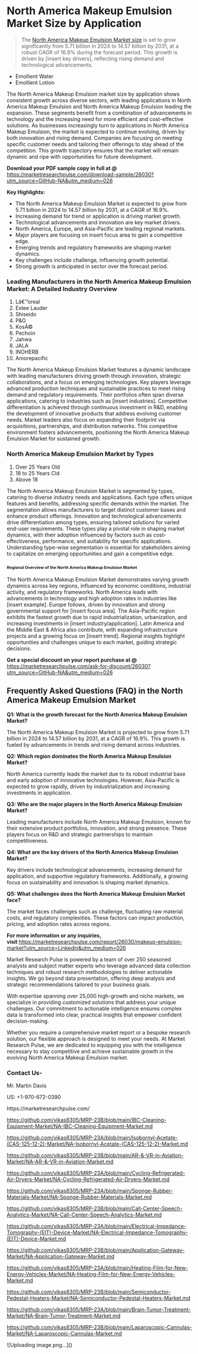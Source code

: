 <h1>North America Makeup Emulsion Market&nbsp;Size by Application</h1><blockquote><p>The <a href="https://marketresearchpulse.com/download-sample/26030?utm_source=GitHub-NA&amp;utm_medium=026">North America Makeup Emulsion Market size</a> is set to grow significantly from 5.71 billion in 2024 to 14.57 billion by 2031, at a robust CAGR of 16.9% during the forecast period. This growth is driven by [insert key drivers], reflecting rising demand and technological advancements.</p></blockquote><ul><li>Emollient Water<li> Emollient Lotion</li></ul><p>The North America Makeup Emulsion market size by application shows consistent growth across diverse sectors, with leading applications in North America Makeup Emulsion and North America Makeup Emulsion leading the expansion. These segments benefit from a combination of advancements in technology and the increasing need for more efficient and cost-effective solutions. As businesses increasingly turn to applications in North America Makeup Emulsion, the market is expected to continue evolving, driven by both innovation and rising demand. Companies are focusing on meeting specific customer needs and tailoring their offerings to stay ahead of the competition. This growth trajectory ensures that the market will remain dynamic and ripe with opportunities for future development.</p><p><strong>Download your PDF sample copy in full at @ </strong><a href="https://marketresearchpulse.com/download-sample/26030?utm_source=GitHub-NA&amp;utm_medium=026">https://marketresearchpulse.com/download-sample/26030?utm_source=GitHub-NA&amp;utm_medium=026</a></p><p><strong>Key Highlights: </strong></p><ul><li>The North America Makeup Emulsion Market is expected to grow from 5.71 billion in 2024 to 14.57 billion by 2031, at a CAGR of 16.9%.</li><li>Increasing demand for trend or application is driving market growth.</li><li>Technological advancements and innovation are key market drivers.</li><li>North America, Europe, and Asia-Pacific are leading regional markets.</li><li>Major players are focusing on insert focus area to gain a competitive edge.</li><li>Emerging trends and regulatory frameworks are shaping market dynamics.</li><li>Key challenges include challenge, influencing growth potential.</li><li>Strong growth is anticipated in sector over the forecast period.</li></ul><h3>Leading Manufacturers in the North America Makeup Emulsion Market: A Detailed Industry Overview</h3><ol><li>Lâ€™oreal</li><li>Estee Lauder</li><li>Shiseido</li><li>P&G</li><li>KosÃ©</li><li>Pechoin</li><li>Jahwa</li><li>JALA</li><li>INOHERB</li><li>Amorepacific</li></ol><div class="flex max-w-full flex-col flex-grow"><div class="min-h-8 text-message flex w-full flex-col items-end gap-2 whitespace-normal break-words [.text-message+&amp;]:mt-5" dir="auto" data-message-author-role="assistant" data-message-id="fd8432e4-4910-450d-b182-61b7bfb0a01f" data-message-model-slug="gpt-4o"><div class="flex w-full flex-col gap-1 empty:hidden first:pt-[3px]"><div class="markdown prose w-full break-words dark:prose-invert light"><p>The North America Makeup Emulsion Market features a dynamic landscape with leading manufacturers driving growth through innovation, strategic collaborations, and a focus on emerging technologies. Key players leverage advanced production techniques and sustainable practices to meet rising demand and regulatory requirements. Their portfolios often span diverse applications, catering to industries such as [insert industries]. Competitive differentiation is achieved through continuous investment in R&amp;D, enabling the development of innovative products that address evolving customer needs. Market leaders also focus on expanding their footprint via acquisitions, partnerships, and distribution networks. This competitive environment fosters advancements, positioning the North America Makeup Emulsion Market for sustained growth.</p></div></div></div></div><h3>North America Makeup Emulsion Market by Types</h3><ol><li>Over 25 Years Old<li> 18 to 25 Years Cld<li> Above 18</li></ol><div class="flex max-w-full flex-col flex-grow"><div class="min-h-8 text-message flex w-full flex-col items-end gap-2 whitespace-normal break-words [.text-message+&amp;]:mt-5" dir="auto" data-message-author-role="assistant" data-message-id="084470be-0bb7-4664-bddf-5156b4f41249" data-message-model-slug="gpt-4o-mini"><div class="flex w-full flex-col gap-1 empty:hidden first:pt-[3px]"><div class="markdown prose w-full break-words dark:prose-invert light"><p>The North America Makeup Emulsion Market is segmented by types, catering to diverse industry needs and applications. Each type offers unique features and benefits, addressing specific demands within the market. The segmentation allows manufacturers to target distinct customer bases and enhance product offerings. Innovation and technological advancements drive differentiation among types, ensuring tailored solutions for varied end-user requirements. These types play a pivotal role in shaping market dynamics, with their adoption influenced by factors such as cost-effectiveness, performance, and suitability for specific applications. Understanding type-wise segmentation is essential for stakeholders aiming to capitalize on emerging opportunities and gain a competitive edge.</p></div></div></div></div><h3><span style="font-size: 11px;">Regional Overview of the North America Makeup Emulsion Market</span></h3><div class="flex max-w-full flex-col flex-grow"><div class="min-h-8 text-message flex w-full flex-col items-end gap-2 whitespace-normal break-words [.text-message+&amp;]:mt-5" dir="auto" data-message-author-role="assistant" data-message-id="e9038762-ce64-4e30-91c9-9bd413514231" data-message-model-slug="gpt-4o-mini"><div class="flex w-full flex-col gap-1 empty:hidden first:pt-[3px]"><div class="markdown prose w-full break-words dark:prose-invert light"><p>The North America Makeup Emulsion Market demonstrates varying growth dynamics across key regions, influenced by economic conditions, industrial activity, and regulatory frameworks. North America leads with advancements in technology and high adoption rates in industries like [insert example]. Europe follows, driven by innovation and strong governmental support for [insert focus area]. The Asia-Pacific region exhibits the fastest growth due to rapid industrialization, urbanization, and increasing investments in [insert industry/application]. Latin America and the Middle East &amp; Africa also contribute, with expanding infrastructure projects and a growing focus on [insert trend]. Regional insights highlight opportunities and challenges unique to each market, guiding strategic decisions.</p></div></div></div></div><p><strong>Get a special discount on your report purchase at @ </strong><a href="https://marketresearchpulse.com/ask-for-discount/26030?utm_source=GitHub-NA&amp;utm_medium=026">https://marketresearchpulse.com/ask-for-discount/26030?utm_source=GitHub-NA&amp;utm_medium=026</a></p><h2>Frequently Asked Questions (FAQ) in the North America Makeup Emulsion Market</h2><p><strong>Q1: What is the growth forecast for the North America Makeup Emulsion Market?</strong></p><p>The North America Makeup Emulsion Market is projected to grow from 5.71 billion in 2024 to 14.57 billion by 2031, at a CAGR of 16.9%. This growth is fueled by advancements in trends and rising demand across industries.</p><p><strong>Q2: Which region dominates the North America Makeup Emulsion Market?</strong></p><p>North America currently leads the market due to its robust industrial base and early adoption of innovative technologies. However, Asia-Pacific is expected to grow rapidly, driven by industrialization and increasing investments in application.</p><p><strong>Q3: Who are the major players in the North America Makeup Emulsion Market?</strong></p><p>Leading manufacturers include North America Makeup Emulsion, known for their extensive product portfolios, innovation, and strong presence. These players focus on R&amp;D and strategic partnerships to maintain competitiveness.</p><p><strong>Q4: What are the key drivers of the North America Makeup Emulsion Market?</strong></p><p>Key drivers include technological advancements, increasing demand for application, and supportive regulatory frameworks. Additionally, a growing focus on sustainability and innovation is shaping market dynamics.</p><p><strong>Q5: What challenges does the North America Makeup Emulsion Market face?</strong></p><p>The market faces challenges such as challenge, fluctuating raw material costs, and regulatory complexities. These factors can impact production, pricing, and adoption rates across regions.</p><p><strong>For more information or any inquiries, visit&nbsp;</strong><a href="https://marketresearchpulse.com/report/26030/makeup-emulsion-market?utm_source=Linkedin&utm_medium=026">https://marketresearchpulse.com/report/26030/makeup-emulsion-market?utm_source=Linkedin&utm_medium=026</a></p><p>Market Research Pulse is powered by a team of over 250 seasoned analysts and subject matter experts who leverage advanced data collection techniques and robust research methodologies to deliver actionable insights. We go beyond data presentation, offering deep analysis and strategic recommendations tailored to your business goals.</p><p>With expertise spanning over 25,000 high-growth and niche markets, we specialize in providing customized solutions that address your unique challenges. Our commitment to actionable intelligence ensures complex data is transformed into clear, practical insights that empower confident decision-making.</p><p>Whether you require a comprehensive market report or a bespoke research solution, our flexible approach is designed to meet your needs. At Market Research Pulse, we are dedicated to equipping you with the intelligence necessary to stay competitive and achieve sustainable growth in the evolving North America Makeup Emulsion market.</p><h3><strong>Contact Us-</strong></h3><p>Mr. Martin Davis</p><p>US: +1-970-672-0390</p><p>https://marketresearchpulse.com/</p><p><a href="https://github.com/vikas8305/MRP-23B/blob/main/IBC-Cleaning-Equipment-Market/NA-IBC-Cleaning-Equipment-Market.md">https://github.com/vikas8305/MRP-23B/blob/main/IBC-Cleaning-Equipment-Market/NA-IBC-Cleaning-Equipment-Market.md</a></p><p><a href="https://github.com/vikas8305/MRP-23A/blob/main/Isobornyl-Acetate-(CAS-125-12-2)-Market/NA-Isobornyl-Acetate-(CAS-125-12-2)-Market.md">https://github.com/vikas8305/MRP-23A/blob/main/Isobornyl-Acetate-(CAS-125-12-2)-Market/NA-Isobornyl-Acetate-(CAS-125-12-2)-Market.md</a></p><p><a href="https://github.com/vikas8305/MRP-23B/blob/main/AR-&-VR-in-Aviation-Market/NA-AR-&-VR-in-Aviation-Market.md">https://github.com/vikas8305/MRP-23B/blob/main/AR-&-VR-in-Aviation-Market/NA-AR-&-VR-in-Aviation-Market.md</a></p><p><a href="https://github.com/vikas8305/MRP-23A/blob/main/Cycling-Refrigerated-Air-Dryers-Market/NA-Cycling-Refrigerated-Air-Dryers-Market.md">https://github.com/vikas8305/MRP-23A/blob/main/Cycling-Refrigerated-Air-Dryers-Market/NA-Cycling-Refrigerated-Air-Dryers-Market.md</a></p><p><a href="https://github.com/vikas8305/MRP-23A/blob/main/Sponge-Rubber-Materials-Market/NA-Sponge-Rubber-Materials-Market.md">https://github.com/vikas8305/MRP-23A/blob/main/Sponge-Rubber-Materials-Market/NA-Sponge-Rubber-Materials-Market.md</a></p><p><a href="https://github.com/vikas8305/MRP-23B/blob/main/Call-Center-Speech-Analytics-Market/NA-Call-Center-Speech-Analytics-Market.md">https://github.com/vikas8305/MRP-23B/blob/main/Call-Center-Speech-Analytics-Market/NA-Call-Center-Speech-Analytics-Market.md</a></p><p><a href="https://github.com/vikas8305/MRP-23A/blob/main/Electrical-Impedance-Tomography-(EIT)-Device-Market/NA-Electrical-Impedance-Tomography-(EIT)-Device-Market.md">https://github.com/vikas8305/MRP-23A/blob/main/Electrical-Impedance-Tomography-(EIT)-Device-Market/NA-Electrical-Impedance-Tomography-(EIT)-Device-Market.md</a></p><p><a href="https://github.com/vikas8305/MRP-23B/blob/main/Application-Gateway-Market/NA-Application-Gateway-Market.md">https://github.com/vikas8305/MRP-23B/blob/main/Application-Gateway-Market/NA-Application-Gateway-Market.md</a></p><p><a href="https://github.com/vikas8305/MRP-23A/blob/main/Heating-Film-for-New-Energy-Vehicles-Market/NA-Heating-Film-for-New-Energy-Vehicles-Market.md">https://github.com/vikas8305/MRP-23A/blob/main/Heating-Film-for-New-Energy-Vehicles-Market/NA-Heating-Film-for-New-Energy-Vehicles-Market.md</a></p><p><a href="https://github.com/vikas8305/MRP-23B/blob/main/Semiconductor-Pedestal-Heaters-Market/NA-Semiconductor-Pedestal-Heaters-Market.md">https://github.com/vikas8305/MRP-23B/blob/main/Semiconductor-Pedestal-Heaters-Market/NA-Semiconductor-Pedestal-Heaters-Market.md</a></p><p><a href="https://github.com/vikas8305/MRP-23A/blob/main/Brain-Tumor-Treatment-Market/NA-Brain-Tumor-Treatment-Market.md">https://github.com/vikas8305/MRP-23A/blob/main/Brain-Tumor-Treatment-Market/NA-Brain-Tumor-Treatment-Market.md</a></p><p><a href="https://github.com/vikas8305/MRP-23B/blob/main/Laparoscopic-Cannulas-Market/NA-Laparoscopic-Cannulas-Market.md">https://github.com/vikas8305/MRP-23B/blob/main/Laparoscopic-Cannulas-Market/NA-Laparoscopic-Cannulas-Market.md</a></p>
![Uploading image.png…]()
